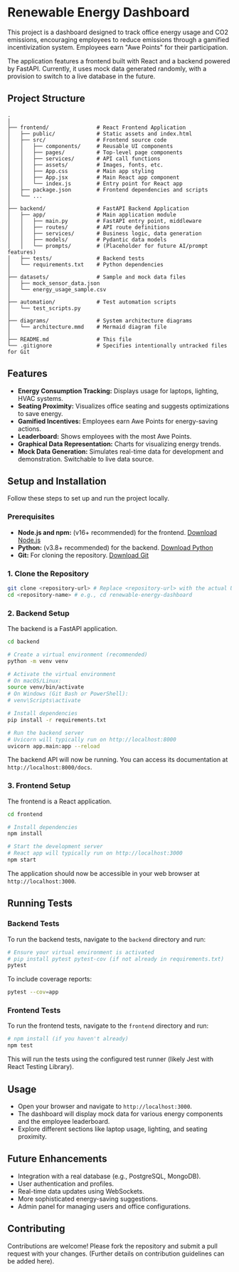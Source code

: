 # Renewable Energy Dashboard

This project is a dashboard designed to track office energy usage and CO2 emissions, encouraging employees to reduce emissions through a gamified incentivization system. Employees earn "Awe Points" for their participation.

The application features a frontend built with React and a backend powered by FastAPI. Currently, it uses mock data generated randomly, with a provision to switch to a live database in the future.

## Project Structure

```
.
│
├── frontend/               # React Frontend Application
│   ├── public/             # Static assets and index.html
│   ├── src/                # Frontend source code
│   │   ├── components/     # Reusable UI components
│   │   ├── pages/          # Top-level page components
│   │   ├── services/       # API call functions
│   │   ├── assets/         # Images, fonts, etc.
│   │   ├── App.css         # Main app styling
│   │   ├── App.jsx         # Main React app component
│   │   └── index.js        # Entry point for React app
│   ├── package.json        # Frontend dependencies and scripts
│   └── ...
│
├── backend/                # FastAPI Backend Application
│   ├── app/                # Main application module
│   │   ├── main.py         # FastAPI entry point, middleware
│   │   ├── routes/         # API route definitions
│   │   ├── services/       # Business logic, data generation
│   │   ├── models/         # Pydantic data models
│   │   └── prompts/        # (Placeholder for future AI/prompt features)
│   ├── tests/              # Backend tests
│   └── requirements.txt    # Python dependencies
│
├── datasets/               # Sample and mock data files
│   ├── mock_sensor_data.json
│   └── energy_usage_sample.csv
│
├── automation/             # Test automation scripts
│   └── test_scripts.py
│
├── diagrams/               # System architecture diagrams
│   └── architecture.mmd    # Mermaid diagram file
│
├── README.md               # This file
└── .gitignore              # Specifies intentionally untracked files for Git
```

## Features

*   **Energy Consumption Tracking:** Displays usage for laptops, lighting, HVAC systems.
*   **Seating Proximity:** Visualizes office seating and suggests optimizations to save energy.
*   **Gamified Incentives:** Employees earn Awe Points for energy-saving actions.
*   **Leaderboard:** Shows employees with the most Awe Points.
*   **Graphical Data Representation:** Charts for visualizing energy trends.
*   **Mock Data Generation:** Simulates real-time data for development and demonstration. Switchable to live data source.

## Setup and Installation

Follow these steps to set up and run the project locally.

### Prerequisites

*   **Node.js and npm:** (v16+ recommended) for the frontend. [Download Node.js](https://nodejs.org/)
*   **Python:** (v3.8+ recommended) for the backend. [Download Python](https://www.python.org/)
*   **Git:** For cloning the repository. [Download Git](https://git-scm.com/)

### 1. Clone the Repository

```bash
git clone <repository-url> # Replace <repository-url> with the actual URL
cd <repository-name> # e.g., cd renewable-energy-dashboard
```

### 2. Backend Setup

The backend is a FastAPI application.

```bash
cd backend

# Create a virtual environment (recommended)
python -m venv venv

# Activate the virtual environment
# On macOS/Linux:
source venv/bin/activate
# On Windows (Git Bash or PowerShell):
# venv\Scripts\activate

# Install dependencies
pip install -r requirements.txt

# Run the backend server
# Uvicorn will typically run on http://localhost:8000
uvicorn app.main:app --reload
```
The backend API will now be running. You can access its documentation at `http://localhost:8000/docs`.

### 3. Frontend Setup

The frontend is a React application.

```bash
cd frontend

# Install dependencies
npm install

# Start the development server
# React app will typically run on http://localhost:3000
npm start
```
The application should now be accessible in your web browser at `http://localhost:3000`.

## Running Tests

### Backend Tests

To run the backend tests, navigate to the `backend` directory and run:

```bash
# Ensure your virtual environment is activated
# pip install pytest pytest-cov (if not already in requirements.txt)
pytest
```
To include coverage reports:
```bash
pytest --cov=app
```

### Frontend Tests

To run the frontend tests, navigate to the `frontend` directory and run:

```bash
# npm install (if you haven't already)
npm test
```
This will run the tests using the configured test runner (likely Jest with React Testing Library).

## Usage

*   Open your browser and navigate to `http://localhost:3000`.
*   The dashboard will display mock data for various energy components and the employee leaderboard.
*   Explore different sections like laptop usage, lighting, and seating proximity.

## Future Enhancements

*   Integration with a real database (e.g., PostgreSQL, MongoDB).
*   User authentication and profiles.
*   Real-time data updates using WebSockets.
*   More sophisticated energy-saving suggestions.
*   Admin panel for managing users and office configurations.

## Contributing

Contributions are welcome! Please fork the repository and submit a pull request with your changes.
(Further details on contribution guidelines can be added here).